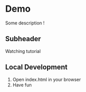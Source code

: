 # Demo

Some description !

## Subheader

Watching tutorial

## Local Development

1. Open index.html in your browser
2. Have fun